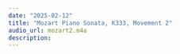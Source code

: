 ```yaml
---
date: "2025-02-12"
title: "Mozart Piano Sonata, K333, Movement 2"
audio_url: mozart2.m4a
description: 
---
```

